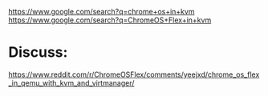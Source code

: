 https://www.google.com/search?q=chrome+os+in+kvm https://www.google.com/search?q=ChromeOS+Flex+in+kvm

# Discuss:
https://www.reddit.com/r/ChromeOSFlex/comments/yeejxd/chrome_os_flex_in_qemu_with_kvm_and_virtmanager/
